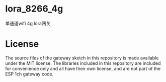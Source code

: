 # lora_8266_4g
单通道wifi 4g lora网关

# License
The source files of the gateway sketch in this repository is made available under the MIT
license. The libraries included in this repository are included for convenience only and all have their own license, 
and are not part of the ESP 1ch gateway code.
